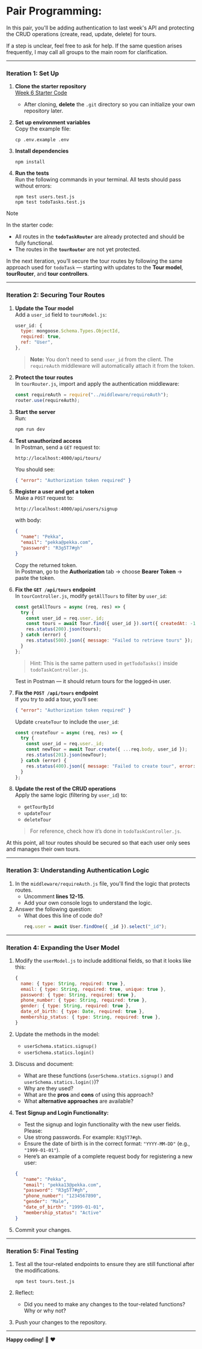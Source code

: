 # Pair Programming: 

In this pair, you'll be adding authentication to last week's API and protecting the CRUD operations (create, read, update, delete) for tours. 

<!-- We will work through this step by step. However, there will **not** be a detailed explanation for each step—it's up to you and your partner to apply your knowledge and problem-solve together.  -->

If a step is unclear, feel free to ask for help. If the same question arises frequently, I may call all groups to the main room for clarification.

---

### **Iteration 1: Set Up**

1. **Clone the starter repository**  
   [Week 6 Starter Code](https://github.com/tx00-resources-en/week6-bepp-starter)  
   - After cloning, **delete** the `.git` directory so you can initialize your own repository later.

2. **Set up environment variables**  
   Copy the example file:  
   ```
   cp .env.example .env
   ```

3. **Install dependencies**  
   ```
   npm install
   ```

4. **Run the tests**  
   Run the following commands in your terminal. All tests should pass without errors:  
   ```
   npm test users.test.js
   npm test todoTasks.test.js
   ```

> [!NOTE] 
> In the starter code:  
> - All routes in the **`todoTaskRouter`** are already protected and should be fully functional.  
> - The routes in the **`tourRouter`** are not yet protected.  
> 
> In the next iteration, you’ll secure the tour routes by following the same approach used for `todoTask` — starting with updates to the **Tour model**, **tourRouter**, and **tour controllers**.


---

### **Iteration 2: Securing Tour Routes**

1. **Update the Tour model**  
   Add a `user_id` field to `toursModel.js`:
   ```js
   user_id: {
     type: mongoose.Schema.Types.ObjectId,
     required: true,
     ref: "User",
   },
   ```
   > **Note:** You don’t need to send `user_id` from the client. The `requireAuth` middleware will automatically attach it from the token.

2. **Protect the tour routes**  
   In `tourRouter.js`, import and apply the authentication middleware:
   ```js
   const requireAuth = require("../middleware/requireAuth");
   router.use(requireAuth);
   ```


3. **Start the server**  
   Run:
   ```bash
   npm run dev
   ```

4. **Test unauthorized access**  
   In Postman, send a `GET` request to:  
   ```
   http://localhost:4000/api/tours/
   ```
   You should see:
   ```json
   { "error": "Authorization token required" }
   ```

5. **Register a user and get a token**  
   Make a `POST` request to:
   ```
   http://localhost:4000/api/users/signup
   ```
   with body:
   ```json
   {
     "name": "Pekka",
     "email": "pekka@pekka.com",
     "password": "R3g5T7#gh"
   }
   ```
   Copy the returned token.  
   In Postman, go to the **Authorization** tab → choose **Bearer Token** → paste the token.

6. **Fix the `GET /api/tours` endpoint**  
   In `tourController.js`, modify `getAllTours` to filter by `user_id`:
   ```js
   const getAllTours = async (req, res) => {
     try {
       const user_id = req.user._id;
       const tours = await Tour.find({ user_id }).sort({ createdAt: -1 });
       res.status(200).json(tours);
     } catch (error) {
       res.status(500).json({ message: "Failed to retrieve tours" });
     }
   };
   ```
   > Hint: This is the same pattern used in `getTodoTasks()` inside `todoTaskController.js`.

   Test in Postman — it should return tours for the logged‑in user.


7. **Fix the `POST /api/tours` endpoint**  
   If you try to add a tour, you’ll see:
   ```json
   { "error": "Authorization token required" }
   ```
   Update `createTour` to include the `user_id`:
   ```js
   const createTour = async (req, res) => {
     try {
       const user_id = req.user._id;
       const newTour = await Tour.create({ ...req.body, user_id });
       res.status(201).json(newTour);
     } catch (error) {
       res.status(400).json({ message: "Failed to create tour", error: error.message });
     }
   };
   ```


8. **Update the rest of the CRUD operations**  
   Apply the same logic (filtering by `user_id`) to:
   - `getTourById`
   - `updateTour`
   - `deleteTour`  

   > For reference, check how it’s done in `todoTaskController.js`.

At this point, all tour routes should be secured so that each user only sees and manages their own tours.

---

### **Iteration 3: Understanding Authentication Logic**

1. In the `middleware/requireAuth.js` file, you'll find the logic that protects routes. 
   - Uncomment **lines 12-15**.
   - Add your own console logs to understand the logic.
2. Answer the following question:
   - What does this line of code do?
     ```javascript
     req.user = await User.findOne({ _id }).select("_id");
     ```

---

### **Iteration 4: Expanding the User Model**

1. Modify the `userModel.js` to include additional fields, so that it looks like this:
   ```javascript
   {
     name: { type: String, required: true },
     email: { type: String, required: true, unique: true },
     password: { type: String, required: true },
     phone_number: { type: String, required: true },
     gender: { type: String, required: true },
     date_of_birth: { type: Date, required: true },
     membership_status: { type: String, required: true },
   }
   ```
2. Update the methods in the model:
   - `userSchema.statics.signup()`
   - `userSchema.statics.login()`
   
3. Discuss and document:
   - What are these functions (`userSchema.statics.signup()` and `userSchema.statics.login()`)?
   - Why are they used?
   - What are the **pros** and **cons** of using this approach?
   - What **alternative approaches** are available?


4. **Test Signup and Login Functionality:**  
   - Test the signup and login functionality with the new user fields. Please:
   - Use strong passwords. For example: `R3g5T7#gh`.  
   - Ensure the date of birth is in the correct format: `"YYYY-MM-DD"` (e.g., `"1999-01-01"`).  
   - Here’s an example of a complete request body for registering a new user:  
   ```json
   {
      "name": "Pekka",
      "email": "pekka13@pekka.com",
      "password": "R3g5T7#gh",
      "phone_number": "1234567890",
      "gender": "Male",
      "date_of_birth": "1999-01-01",
      "membership_status": "Active"
   }
   ```
5. Commit your changes.

---

### **Iteration 5: Final Testing**

1. Test all the tour-related endpoints to ensure they are still functional after the modifications.
   ```
   npm test tours.test.js
   ```
2. Reflect:
   - Did you need to make any changes to the tour-related functions? Why or why not?

3. Push your changes to the repository.

---
**Happy coding!** :rocket: :heart: 